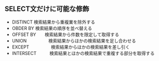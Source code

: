 ##  SELECT文だけに可能な修飾

 -  DISTINCT    検索結果から重複業を除外する
 -  OBDER BY    検索結果の順序を並べ替える
 -  OFFSET BY　　検索結果から件数を限定して取得する
 -  UNION　　　　　検索結果からほかの検索結果を足し合わせる
 -  EXCEPT　　　　　検索結果からほかの検索結果を差し引く
 -  INTERSECT　　　検索結果とほかの検索結果で重複する部分を取得する
